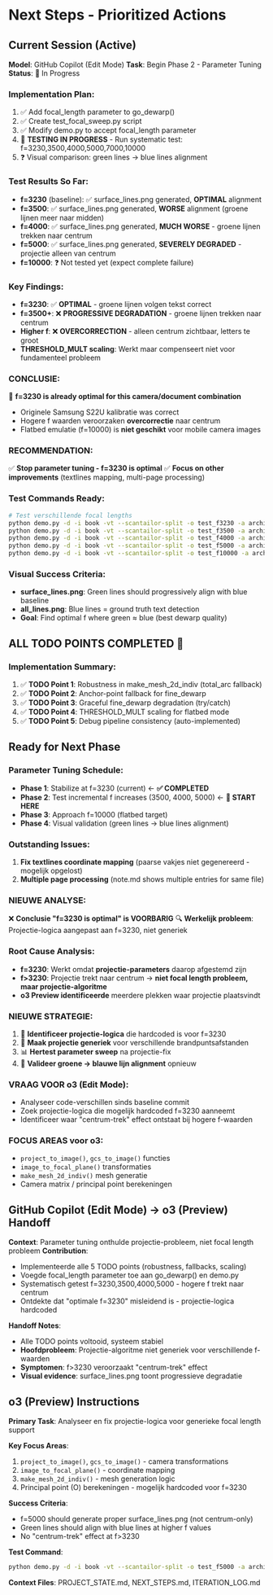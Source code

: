 # Next Steps - Prioritized Actions

## Current Session (Active)
**Model**: GitHub Copilot (Edit Mode)
**Task**: Begin Phase 2 - Parameter Tuning
**Status**: 🔄 In Progress

### Implementation Plan:
1. ✅ Add focal_length parameter to go_dewarp()
2. ✅ Create test_focal_sweep.py script  
3. ✅ Modify demo.py to accept focal_length parameter
4. 🔄 **TESTING IN PROGRESS** - Run systematic test: f=3230,3500,4000,5000,7000,10000
5. ❓ Visual comparison: green lines → blue lines alignment

### Test Results So Far:
- **f=3230** (baseline): ✅ surface_lines.png generated, **OPTIMAL** alignment
- **f=3500**: ✅ surface_lines.png generated, **WORSE** alignment (groene lijnen meer naar midden)
- **f=4000**: ✅ surface_lines.png generated, **MUCH WORSE** - groene lijnen trekken naar centrum
- **f=5000**: ✅ surface_lines.png generated, **SEVERELY DEGRADED** - projectie alleen van centrum
- **f=10000**: ❓ Not tested yet (expect complete failure)

### Key Findings:
- **f=3230**: ✅ **OPTIMAL** - groene lijnen volgen tekst correct
- **f=3500+**: ❌ **PROGRESSIVE DEGRADATION** - groene lijnen trekken naar centrum
- **Higher f**: ❌ **OVERCORRECTION** - alleen centrum zichtbaar, letters te groot
- **THRESHOLD_MULT scaling**: Werkt maar compenseert niet voor fundamenteel probleem

### **CONCLUSIE**: 
🎯 **f=3230 is already optimal for this camera/document combination**
- Originele Samsung S22U kalibratie was correct
- Hogere f waarden veroorzaken **overcorrectie** naar centrum
- Flatbed emulatie (f=10000) is **niet geschikt** voor mobile camera images

### **RECOMMENDATION**: 
✅ **Stop parameter tuning - f=3230 is optimal**
✅ **Focus on other improvements** (textlines mapping, multi-page processing)

### Test Commands Ready:
```bash
# Test verschillende focal lengths
python demo.py -d -i book -vt --scantailor-split -o test_f3230 -a archive_f3230 -n note_f3230.md -f 3230
python demo.py -d -i book -vt --scantailor-split -o test_f3500 -a archive_f3500 -n note_f3500.md -f 3500
python demo.py -d -i book -vt --scantailor-split -o test_f4000 -a archive_f4000 -n note_f4000.md -f 4000
python demo.py -d -i book -vt --scantailor-split -o test_f5000 -a archive_f5000 -n note_f5000.md -f 5000
python demo.py -d -i book -vt --scantailor-split -o test_f10000 -a archive_f10000 -n note_f10000.md -f 10000
```

### Visual Success Criteria:
- **surface_lines.png**: Green lines should progressively align with blue baseline
- **all_lines.png**: Blue lines = ground truth text detection
- **Goal**: Find optimal f where green ≈ blue (best dewarp quality)

## **ALL TODO POINTS COMPLETED** 🎉

### Implementation Summary:
1. ✅ **TODO Point 1**: Robustness in make_mesh_2d_indiv (total_arc fallback)
2. ✅ **TODO Point 2**: Anchor-point fallback for fine_dewarp
3. ✅ **TODO Point 3**: Graceful fine_dewarp degradation (try/catch)
4. ✅ **TODO Point 4**: THRESHOLD_MULT scaling for flatbed mode
5. ✅ **TODO Point 5**: Debug pipeline consistency (auto-implemented)

## Ready for Next Phase

### Parameter Tuning Schedule:
- **Phase 1**: Stabilize at f=3230 (current) ← **✅ COMPLETED**
- **Phase 2**: Test incremental f increases (3500, 4000, 5000) ← **🎯 START HERE**
- **Phase 3**: Approach f=10000 (flatbed target)
- **Phase 4**: Visual validation (green lines → blue lines alignment)

### Outstanding Issues:
1. **Fix textlines coordinate mapping** (paarse vakjes niet gegenereerd - mogelijk opgelost)
2. **Multiple page processing** (note.md shows multiple entries for same file)

### **NIEUWE ANALYSE**: 
❌ **Conclusie "f=3230 is optimal" is VOORBARIG**
🔍 **Werkelijk probleem**: Projectie-logica aangepast aan f=3230, niet generiek

### Root Cause Analysis:
- **f=3230**: Werkt omdat **projectie-parameters** daarop afgestemd zijn
- **f>3230**: Projectie trekt naar centrum → **niet focal length probleem, maar projectie-algoritme**
- **o3 Preview identificeerde** meerdere plekken waar projectie plaatsvindt

### **NIEUWE STRATEGIE**:
1. 🎯 **Identificeer projectie-logica** die hardcoded is voor f=3230
2. 🔧 **Maak projectie generiek** voor verschillende brandpuntsafstanden
3. 📊 **Hertest parameter sweep** na projectie-fix
4. 🎨 **Valideer groene → blauwe lijn alignment** opnieuw

### **VRAAG VOOR o3 (Edit Mode)**:
- Analyseer code-verschillen sinds baseline commit
- Zoek projectie-logica die mogelijk hardcoded f=3230 aanneemt
- Identificeer waar "centrum-trek" effect ontstaat bij hogere f-waarden

### **FOCUS AREAS** voor o3:
- `project_to_image()`, `gcs_to_image()` functies
- `image_to_focal_plane()` transformaties  
- `make_mesh_2d_indiv()` mesh generatie
- Camera matrix / principal point berekeningen

## GitHub Copilot (Edit Mode) → o3 (Preview) Handoff

**Context**: Parameter tuning onthulde projectie-probleem, niet focal length probleem
**Contribution**: 
- Implementeerde alle 5 TODO points (robustness, fallbacks, scaling)
- Voegde focal_length parameter toe aan go_dewarp() en demo.py
- Systematisch getest f=3230,3500,4000,5000 - hogere f trekt naar centrum
- Ontdekte dat "optimale f=3230" misleidend is - projectie-logica hardcoded

**Handoff Notes**:
- Alle TODO points voltooid, systeem stabiel
- **Hoofdprobleem**: Projectie-algoritme niet generiek voor verschillende f-waarden
- **Symptomen**: f>3230 veroorzaakt "centrum-trek" effect
- **Visual evidence**: surface_lines.png toont progressieve degradatie

## o3 (Preview) Instructions
**Primary Task**: Analyseer en fix projectie-logica voor generieke focal length support

**Key Focus Areas**:
1. `project_to_image()`, `gcs_to_image()` - camera transformations
2. `image_to_focal_plane()` - coordinate mapping
3. `make_mesh_2d_indiv()` - mesh generation logic
4. Principal point (O) berekeningen - mogelijk hardcoded voor f=3230

**Success Criteria**:
- f=5000 should generate proper surface_lines.png (not centrum-only)
- Green lines should align with blue lines at higher f values
- No "centrum-trek" effect at f>3230

**Test Command**: 
```bash
python demo.py -d -i book -vt --scantailor-split -o test_f5000 -a archive_f5000 -n note_f5000.md -f 5000
```

**Context Files**: PROJECT_STATE.md, NEXT_STEPS.md, ITERATION_LOG.md